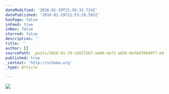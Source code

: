 ```yaml
---
dateModified: '2016-01-29T21:50:32.724Z'
datePublished: '2016-01-29T21:53:29.592Z'
hasPage: false
inFeed: true
inNav: false
starred: false
description: ''
title: ''
author: []
sourcePath: _posts/2016-01-29-cb5575bf-ad80-4ef2-a03b-0ef8df0b9df7.md
published: true
_context: 'http://schema.org'
_type: Article

---
```

![](https://the-grid-user-content.s3-us-west-2.amazonaws.com/28454ac8-664b-4413-b907-fe141ec46035.jpg)